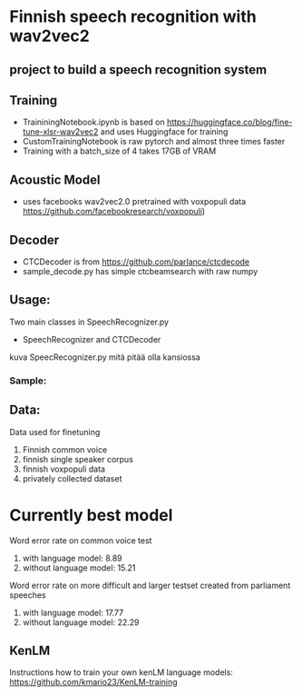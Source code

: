 # Finnish speech recognition with wav2vec2

## project to build a speech recognition system

## Training
- TraininingNotebook.ipynb is based on https://huggingface.co/blog/fine-tune-xlsr-wav2vec2 and uses Huggingface for training
- CustomTrainingNotebook is raw pytorch and almost three times faster
- Training with a batch_size of 4 takes 17GB of VRAM

## Acoustic Model
- uses facebooks wav2vec2.0 pretrained with voxpopuli data https://github.com/facebookresearch/voxpopuli)

## Decoder

- CTCDecoder is from https://github.com/parlance/ctcdecode
- sample_decode.py has simple ctcbeamsearch with raw numpy 

## Usage:

Two main classes in SpeechRecognizer.py
- SpeechRecognizer and CTCDecoder

kuva SpeecRecognizer.py
mitä pitää olla kansiossa

### Sample:


## Data:
Data used for finetuning
1. Finnish common voice
2. finnish single speaker corpus 
3. finnish voxpopuli data
4. privately collected dataset


# Currently best model
Word error rate on common voice test
1. with language model: 8.89
2. without language model: 15.21

Word error rate on more difficult and larger testset created from parliament speeches
1. with language model: 17.77
2. without language model: 22.29

## KenLM

Instructions how to train your own kenLM language models: https://github.com/kmario23/KenLM-training

